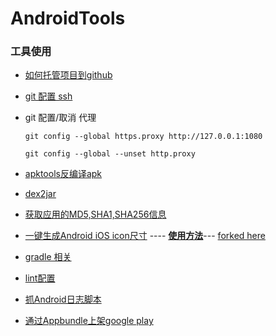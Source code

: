 # AndroidTools


### 工具使用

* [如何托管项目到github](http://blog.csdn.net/lxk_1993/article/details/50441442) 

* [git 配置 ssh](https://github.com/103style/AndroidLearning/blob/master/ssh/readme.md)

* git 配置/取消 代理
  ```
  git config --global https.proxy http://127.0.0.1:1080
  
  git config --global --unset http.proxy
  ```

* [apktools反编译apk](https://github.com/103style/AndroidTools/tree/master/android_apktools)

* [dex2jar](https://github.com/103style/AndroidTools/blob/master/dex2jar_readme.md)

* [获取应用的MD5,SHA1,SHA256信息](https://github.com/103style/AndroidLearning/blob/master/SHA256/readme.md)

* [一键生成Android iOS icon尺寸](https://github.com/103style/AndroidTools/blob/master/MultiSizeIcon.rar) ----  **[使用方法](https://github.com/103style/AndroidTools/blob/master/MultiSizeIcon%20readme.md)**--- [forked here](https://github.com/ThisisGame/MultiSizeIcon) 

* [gradle 相关](https://github.com/103style/AndroidTools/blob/master/gradle%E8%AE%B0%E5%BD%95.md)

* [lint配置](https://github.com/103style/AndroidTools/blob/master/lint%E9%85%8D%E7%BD%AE.md)

* [抓Android日志脚本](https://github.com/103style/AndroidTools/tree/master/Android%E6%8A%93%E6%97%A5%E5%BF%97%E8%84%9A%E6%9C%AC)

* [通过Appbundle上架google play](https://github.com/103style/AndroidTools/tree/master/appbundle)
